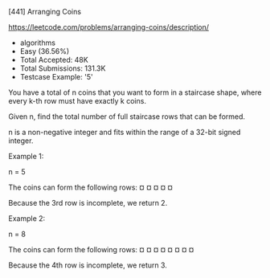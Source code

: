 [441] Arranging Coins  

https://leetcode.com/problems/arranging-coins/description/

* algorithms
* Easy (36.56%)
* Total Accepted:    48K
* Total Submissions: 131.3K
* Testcase Example:  '5'

You have a total of n coins that you want to form in a staircase shape, where every k-th row must have exactly k coins.
 
Given n, find the total number of full staircase rows that can be formed.

n is a non-negative integer and fits within the range of a 32-bit signed integer.

Example 1:

n = 5

The coins can form the following rows:
¤
¤ ¤
¤ ¤

Because the 3rd row is incomplete, we return 2.



Example 2:

n = 8

The coins can form the following rows:
¤
¤ ¤
¤ ¤ ¤
¤ ¤

Because the 4th row is incomplete, we return 3.


